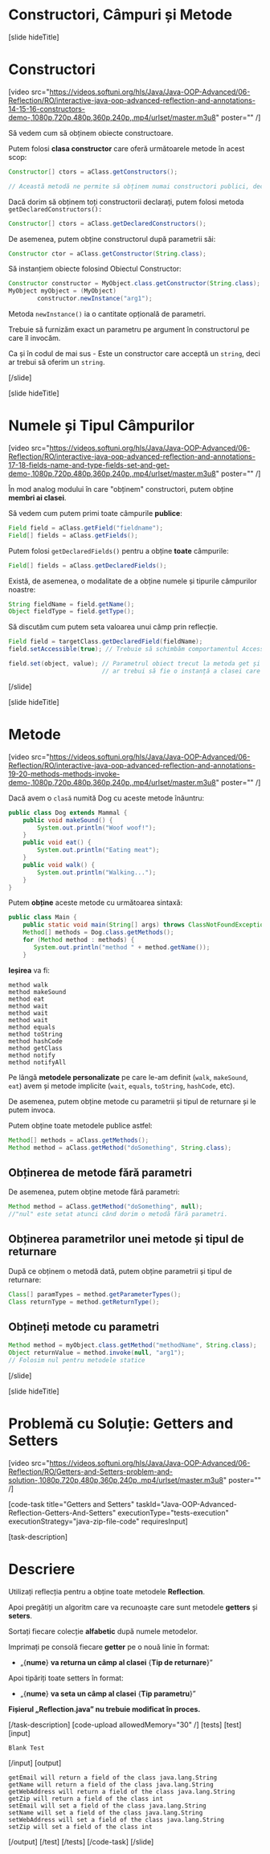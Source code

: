 # Constructori, Câmpuri și Metode

[slide hideTitle]

# Constructori

[video src="https://videos.softuni.org/hls/Java/Java-OOP-Advanced/06-Reflection/RO/interactive-java-oop-advanced-reflection-and-annotations-14-15-16-constructors-demo-,1080p,720p,480p,360p,240p,.mp4/urlset/master.m3u8" poster="" /]

Să vedem cum să obținem obiecte constructoare.

Putem folosi **clasa constructor** care oferă următoarele metode în acest scop:

```java
Constructor[] ctors = aClass.getConstructors();

// Această metodă ne permite să obținem numai constructori publici, declarați în clasa noastră și superclasa sa.
```
Dacă dorim să obținem toți constructorii declarați, putem folosi metoda `getDeclaredConstructors():`

``` java
Constructor[] ctors = aClass.getDeclaredConstructors();
```

De asemenea, putem obține constructorul după parametrii săi:

```java
Constructor ctor = aClass.getConstructor(String.class);
```

Să instanțiem obiecte folosind Obiectul Constructor:

``` java
Constructor constructor = MyObject.class.getConstructor(String.class);
MyObject myObject = (MyObject)
        constructor.newInstance("arg1");
```

Metoda `newInstance()` ia o cantitate opțională de parametri.

Trebuie să furnizăm exact un parametru pe argument în constructorul pe care îl invocăm.

Ca și în codul de mai sus - Este un constructor care acceptă un `string`, deci ar trebui să oferim un `string`.

[/slide]

[slide hideTitle]

# Numele și Tipul Câmpurilor

[video src="https://videos.softuni.org/hls/Java/Java-OOP-Advanced/06-Reflection/RO/interactive-java-oop-advanced-reflection-and-annotations-17-18-fields-name-and-type-fields-set-and-get-demo-,1080p,720p,480p,360p,240p,.mp4/urlset/master.m3u8" poster="" /]

În mod analog modului în care "obținem" constructori, putem obține **membri ai clasei**.

Să vedem cum putem primi toate câmpurile **publice**:

``` java
Field field = aClass.getField("fieldname");
Field[] fields = aClass.getFields();
```

Putem folosi `getDeclaredFields()` pentru a obține **toate** câmpurile:

``` java
Field[] fields = aClass.getDeclaredFields();
```

Există, de asemenea, o modalitate de a obține numele și tipurile câmpurilor noastre:

``` java
String fieldName = field.getName();
Object fieldType = field.getType();
```

Să discutăm cum putem seta valoarea unui câmp prin reflecție.

``` java
Field field = targetClass.getDeclaredField(fieldName);
field.setAccessible(true); // Trebuie să schimbăm comportamentul AccessibleObject.

field.set(object, value); // Parametrul obiect trecut la metoda get și set
                          // ar trebui să fie o instanță a clasei care deține câmpul.
```

[/slide]

[slide hideTitle]

# Metode

[video src="https://videos.softuni.org/hls/Java/Java-OOP-Advanced/06-Reflection/RO/interactive-java-oop-advanced-reflection-and-annotations-19-20-methods-methods-invoke-demo-,1080p,720p,480p,360p,240p,.mp4/urlset/master.m3u8" poster="" /]

Dacă avem o `clasă` numită Dog cu aceste metode înăuntru:

```java
public class Dog extends Mammal {
    public void makeSound() {
        System.out.println("Woof woof!");
    }
    public void eat() {
        System.out.println("Eating meat");
    }
    public void walk() {
        System.out.println("Walking...");
    }
}

```

Putem **obține** aceste metode cu următoarea sintaxă:

```java
public class Main {
    public static void main(String[] args) throws ClassNotFoundException {
    Method[] methods = Dog.class.getMethods();
    for (Method method : methods) {
       System.out.println("method " + method.getName());
    }
```

**Ieșirea** va fi:

```
method walk
method makeSound
method eat
method wait
method wait
method wait
method equals
method toString
method hashCode
method getClass
method notify
method notifyAll
```

Pe lângă **metodele personalizate** pe care le-am definit (`walk`, `makeSound`, `eat`) avem și metode implicite (`wait`, `equals`, `toString`, `hashCode`, etc).

De asemenea, putem obține metode cu parametrii și tipul de returnare și le putem invoca.

Putem obține toate metodele publice astfel:

```java
Method[] methods = aClass.getMethods();
Method method = aClass.getMethod("doSomething", String.class);
```

## Obținerea de metode fără parametri

De asemenea, putem obține metode fără parametri:

```java 
Method method = aClass.getMethod("doSomething", null); 
//"nul" este setat atunci când dorim o metodă fără parametri.
```

## Obținerea parametrilor unei metode și tipul de returnare

După ce obținem o metodă dată, putem obține parametrii și tipul de returnare:

```java
Class[] paramTypes = method.getParameterTypes();
Class returnType = method.getReturnType();
```

## Obțineți metode cu parametri

```java
Method method = myObject.class.getMethod("methodName", String.class);
Object returnValue = method.invoke(null, "arg1"); 
// Folosim nul pentru metodele statice
```

[/slide]

[slide hideTitle]
# Problemă cu Soluție: Getters and Setters

[video src="https://videos.softuni.org/hls/Java/Java-OOP-Advanced/06-Reflection/RO/Getters-and-Setters-problem-and-solution-,1080p,720p,480p,360p,240p,.mp4/urlset/master.m3u8" poster="" /]

[code-task title="Getters and Setters" taskId="Java-OOP-Advanced-Reflection-Getters-And-Setters" executionType="tests-execution" executionStrategy="java-zip-file-code" requiresInput]

[task-description]
# Descriere


Utilizați reflecția pentru a obține toate metodele **Reflection**.

Apoi pregătiți un algoritm care va recunoaște care sunt metodele **getters** și **seters**.

Sortați fiecare colecție **alfabetic** după numele metodelor.

Imprimați pe consolă fiecare **getter** pe o nouă linie în format:
- „\{**nume**\} **va returna un câmp al clasei** \{**Tip de returnare**\}”

Apoi tipăriți toate setters în format:
- „\{**nume**\} **va seta un câmp al clasei** \{**Tip parametru**\}”


**Fișierul „Reflection.java” nu trebuie modificat în proces.**

[/task-description]
[code-upload allowedMemory="30" /]
[tests]
[test]
[input]
```
Blank Test
```
[/input]
[output]
```
getEmail will return a field of the class java.lang.String
getName will return a field of the class java.lang.String
getWebAddress will return a field of the class java.lang.String
getZip will return a field of the class int
setEmail will set a field of the class java.lang.String
setName will set a field of the class java.lang.String
setWebAddress will set a field of the class java.lang.String
setZip will set a field of the class int
```
[/output]
[/test]
[/tests]
[/code-task]
[/slide]

